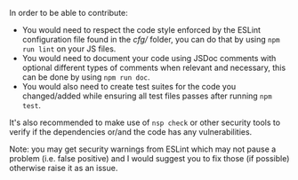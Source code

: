 In order to be able to contribute:
- You would need to respect the code style enforced by the ESLint configuration
file found in the _cfg/_ folder, you can do that by using `npm run lint` on your JS files.
- You would need to document your code using JSDoc comments with optional different types of comments
when relevant and necessary, this can be done by using `npm run doc`.
- You would also need to create test suites for the code you changed/added while ensuring all test files
passes after running `npm test`.

It's also recommended to make use of `nsp check` or other security tools to verify if the dependencies or/and
the code has any vulnerabilities.

Note: you may get security warnings from ESLint which may not pause a problem (i.e. false positive)
and I would suggest you to fix those (if possible) otherwise raise it as an issue.